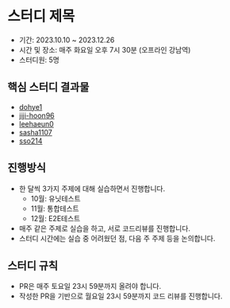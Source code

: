 # 스터디 제목

- 기간: 2023.10.10 ~ 2023.12.26
- 시간 및 장소: 매주 화요일 오후 7시 30분 (오프라인 강남역)
- 스터디원: 5명

## 핵심 스터디 결과물

- [dohye1](https://github.com/Learning-Is-Vital-In-Development/23-18-frontend-test/tree/main/src/dohye1)
- [jiji-hoon96](https://github.com/Learning-Is-Vital-In-Development/23-18-frontend-test/tree/main/src/jiji-hoon96)
- [leehaeun0](https://github.com/Learning-Is-Vital-In-Development/23-18-frontend-test/tree/main/src/leehaeun0)
- [sasha1107](https://github.com/Learning-Is-Vital-In-Development/23-18-frontend-test/tree/main/src/sasha1107)
- [sso214](https://github.com/Learning-Is-Vital-In-Development/23-18-frontend-test/tree/main/src/sso214)

## 진행방식

- 한 달씩 3가지 주제에 대해 실습하면서 진행합니다. 
  - 10월: 유닛테스트
  - 11월: 통합테스트
  - 12월: E2E테스트
- 매주 같은 주제로 실습을 하고, 서로 코드리뷰를 진행합니다.
- 스터디 시간에는 실습 중 어려웠던 점, 다음 주 주제 등을 논의합니다. 

## 스터디 규칙

- PR은 매주 토요일 23시 59분까지 올려야 합니다.
- 작성한 PR을 기반으로 월요일 23시 59분까지 코드 리뷰를 진행합니다.

